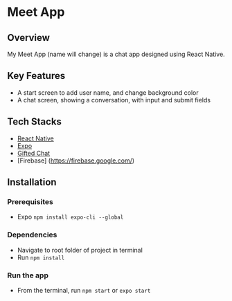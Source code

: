 # Meet App

## Overview

My Meet App (name will change) is a chat app designed using React Native.

## Key Features

- A start screen to add user name, and change background color
- A chat screen, showing a conversation, with input and submit fields

## Tech Stacks

- [React Native](https://reactnative.dev/)
- [Expo](https://expo.dev/)
- [Gifted Chat](https://github.com/FaridSafi/react-native-gifted-chat)
- [Firebase] (https://firebase.google.com/)

## Installation

### Prerequisites

- Expo `npm install expo-cli --global`

### Dependencies

- Navigate to root folder of project in terminal
- Run `npm install`

### Run the app

- From the terminal, run `npm start` or `expo start`
